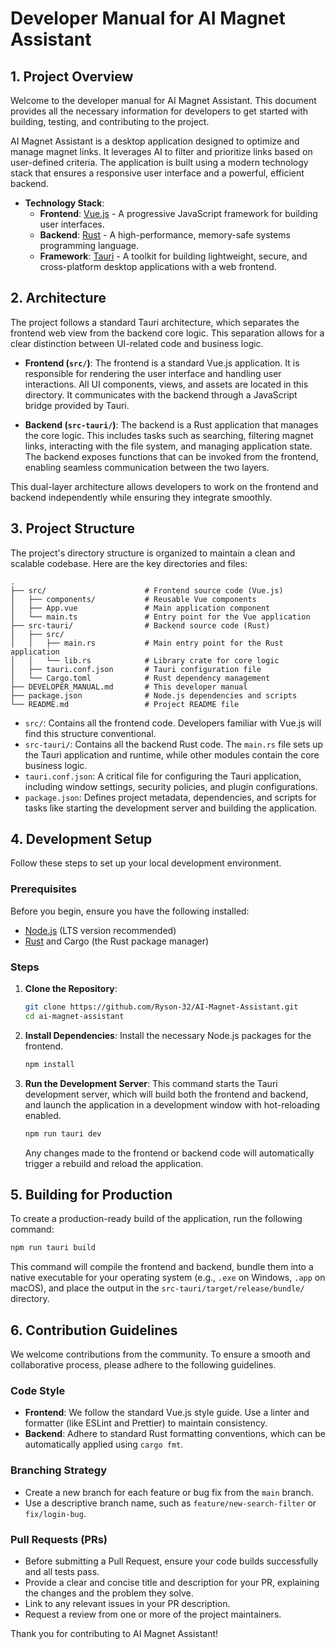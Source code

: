 # Developer Manual for AI Magnet Assistant

## 1. Project Overview

Welcome to the developer manual for AI Magnet Assistant. This document provides all the necessary information for developers to get started with building, testing, and contributing to the project.

AI Magnet Assistant is a desktop application designed to optimize and manage magnet links. It leverages AI to filter and prioritize links based on user-defined criteria. The application is built using a modern technology stack that ensures a responsive user interface and a powerful, efficient backend.

*   **Technology Stack**:
    *   **Frontend**: [Vue.js](https://vuejs.org/) - A progressive JavaScript framework for building user interfaces.
    *   **Backend**: [Rust](https://www.rust-lang.org/) - A high-performance, memory-safe systems programming language.
    *   **Framework**: [Tauri](https://tauri.app/) - A toolkit for building lightweight, secure, and cross-platform desktop applications with a web frontend.

## 2. Architecture

The project follows a standard Tauri architecture, which separates the frontend web view from the backend core logic. This separation allows for a clear distinction between UI-related code and business logic.

*   **Frontend (`src/`)**: The frontend is a standard Vue.js application. It is responsible for rendering the user interface and handling user interactions. All UI components, views, and assets are located in this directory. It communicates with the backend through a JavaScript bridge provided by Tauri.

*   **Backend (`src-tauri/`)**: The backend is a Rust application that manages the core logic. This includes tasks such as searching, filtering magnet links, interacting with the file system, and managing application state. The backend exposes functions that can be invoked from the frontend, enabling seamless communication between the two layers.

This dual-layer architecture allows developers to work on the frontend and backend independently while ensuring they integrate smoothly.

## 3. Project Structure

The project's directory structure is organized to maintain a clean and scalable codebase. Here are the key directories and files:

```
.
├── src/                      # Frontend source code (Vue.js)
│   ├── components/           # Reusable Vue components
│   ├── App.vue               # Main application component
│   └── main.ts               # Entry point for the Vue application
├── src-tauri/                # Backend source code (Rust)
│   ├── src/
│   │   ├── main.rs           # Main entry point for the Rust application
│   │   └── lib.rs            # Library crate for core logic
│   ├── tauri.conf.json       # Tauri configuration file
│   └── Cargo.toml            # Rust dependency management
├── DEVELOPER_MANUAL.md       # This developer manual
├── package.json              # Node.js dependencies and scripts
└── README.md                 # Project README file
```

*   `src/`: Contains all the frontend code. Developers familiar with Vue.js will find this structure conventional.
*   `src-tauri/`: Contains all the backend Rust code. The `main.rs` file sets up the Tauri application and runtime, while other modules contain the core business logic.
*   `tauri.conf.json`: A critical file for configuring the Tauri application, including window settings, security policies, and plugin configurations.
*   `package.json`: Defines project metadata, dependencies, and scripts for tasks like starting the development server and building the application.

## 4. Development Setup

Follow these steps to set up your local development environment.

### Prerequisites

Before you begin, ensure you have the following installed:
*   [Node.js](https://nodejs.org/) (LTS version recommended)
*   [Rust](https://www.rust-lang.org/tools/install) and Cargo (the Rust package manager)

### Steps

1.  **Clone the Repository**:
    ```bash
    git clone https://github.com/Ryson-32/AI-Magnet-Assistant.git
    cd ai-magnet-assistant
    ```

2.  **Install Dependencies**:
    Install the necessary Node.js packages for the frontend.
    ```bash
    npm install
    ```

3.  **Run the Development Server**:
    This command starts the Tauri development server, which will build both the frontend and backend, and launch the application in a development window with hot-reloading enabled.
    ```bash
    npm run tauri dev
    ```
    Any changes made to the frontend or backend code will automatically trigger a rebuild and reload the application.

## 5. Building for Production

To create a production-ready build of the application, run the following command:

```bash
npm run tauri build
```

This command will compile the frontend and backend, bundle them into a native executable for your operating system (e.g., `.exe` on Windows, `.app` on macOS), and place the output in the `src-tauri/target/release/bundle/` directory.

## 6. Contribution Guidelines

We welcome contributions from the community. To ensure a smooth and collaborative process, please adhere to the following guidelines.

### Code Style

*   **Frontend**: We follow the standard Vue.js style guide. Use a linter and formatter (like ESLint and Prettier) to maintain consistency.
*   **Backend**: Adhere to standard Rust formatting conventions, which can be automatically applied using `cargo fmt`.

### Branching Strategy

*   Create a new branch for each feature or bug fix from the `main` branch.
*   Use a descriptive branch name, such as `feature/new-search-filter` or `fix/login-bug`.

### Pull Requests (PRs)

*   Before submitting a Pull Request, ensure your code builds successfully and all tests pass.
*   Provide a clear and concise title and description for your PR, explaining the changes and the problem they solve.
*   Link to any relevant issues in your PR description.
*   Request a review from one or more of the project maintainers.

Thank you for contributing to AI Magnet Assistant!